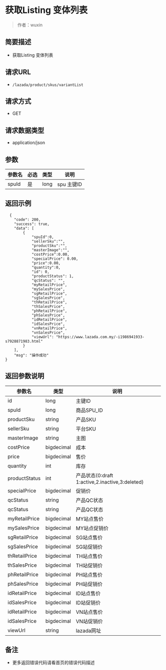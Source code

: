 # 获取Listing 变体列表

> 作者：wuxin

## 简要描述

- 获取Listing 变体列表

## 请求URL
- `/lazada/product/skus/variantList`

## 请求方式
- GET

## 请求数据类型
- application/json

## 参数

|参数名|必选|类型|说明|
|:----    |:---|:----- |-----   |
|spuId |是  |long |spu 主键ID   |


## 返回示例

``` 
  {
    "code": 200,
    "success": true,
    "data": [
		{
			"spuId":0,
			"sellerSku":"",
			"productSku":"",
			"masterImage":"",
			"costPrice":0.00,
			"specialPrice": 0.00,
			"price":0.00,
			"quantity":0,
			"id": 0,
			"productStatus": 1,
			"qcStatus": "",
			"myRetailPrice",
			"mySalesPrice",
			"sgRetailPrice",
			"sgSalesPrice",
			"thRetailPrice",
			"thSalesPrice",
			"phRetailPrice",
			"phSalesPrice",
			"idRetailPrice",
			"idSalesPrice",
			"vnRetailPrice",
			"vnSalesPrice",
			"viewUrl": "https://www.lazada.com.my/-i1986941933-s7928871983.html"
		}
	],
    "msg": "操作成功"
}
```

## 返回参数说明

|参数名|类型|说明|
|-----|-----|-----|
|id |long   |主键ID |
|spuId |long   |商品SPU_ID |
|productSku |string   |产品SKU |
|sellerSku |string   |平台SKU |
|masterImage |string   |主图 |
|costPrice |bigdecimal   |成本 |
|price |bigdecimal   |售价 |
|quantity |int   |库存 |
|productStatus |int   |产品状态(0:draft 1:active,2.inactive,3:deleted) |
|specialPrice |bigdecimal   |促销价 |
|qcStatus |string   |产品QC状态 |
|qcStatus |string   |产品QC状态 |
|myRetailPrice |bigdecimal   |MY站点售价 |
|mySalesPrice |bigdecimal   |MY站点促销价 |
|sgRetailPrice |bigdecimal   |SG站点售价 |
|sgSalesPrice |bigdecimal   |SG站促销价 |
|thRetailPrice |bigdecimal   |TH站点售价 |
|thSalesPrice |bigdecimal   |TH站促销价 |
|phRetailPrice |bigdecimal   |PH站点售价 |
|phSalesPrice |bigdecimal   |PH站促销价 |
|idRetailPrice |bigdecimal   |ID站点售价 |
|idSalesPrice |bigdecimal   |ID站促销价 |
|idRetailPrice |bigdecimal   |VN站点售价 |
|idSalesPrice |bigdecimal   |VN站促销价 |
|viewUrl |string   |lazada网址 |


## 备注

- 更多返回错误代码请看首页的错误代码描述